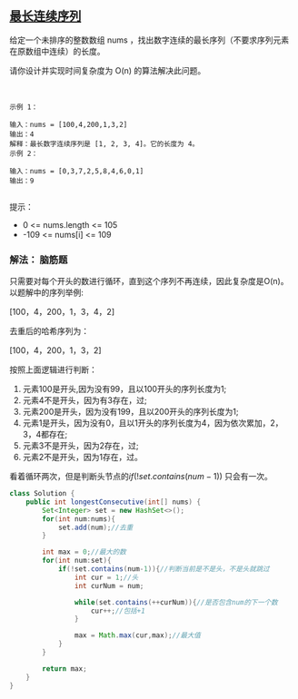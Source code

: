 ## [最长连续序列](https://leetcode.cn/problems/longest-consecutive-sequence/description/)
给定一个未排序的整数数组 nums ，找出数字连续的最长序列（不要求序列元素在原数组中连续）的长度。

请你设计并实现时间复杂度为 O(n) 的算法解决此问题。

 
````
示例 1：

输入：nums = [100,4,200,1,3,2]
输出：4
解释：最长数字连续序列是 [1, 2, 3, 4]。它的长度为 4。
示例 2：

输入：nums = [0,3,7,2,5,8,4,6,0,1]
输出：9
 
````
提示：

- 0 <= nums.length <= 105
- -109 <= nums[i] <= 109

### 解法： 脑筋题
只需要对每个开头的数进行循环，直到这个序列不再连续，因此复杂度是O(n)。 以题解中的序列举例:

[100，4，200，1，3，4，2]

去重后的哈希序列为：

[100，4，200，1，3，2]

按照上面逻辑进行判断：
1. 元素100是开头,因为没有99，且以100开头的序列长度为1;
2. 元素4不是开头，因为有3存在，过;
3. 元素200是开头，因为没有199，且以200开头的序列长度为1;
4. 元素1是开头，因为没有0，且以1开头的序列长度为4，因为依次累加，2，3，4都存在;
5. 元素3不是开头，因为2存在，过;
6. 元素2不是开头，因为1存在，过。

看着循环两次，但是判断头节点的$if(!set.contains(num-1))$ 只会有一次。

````java
class Solution {
    public int longestConsecutive(int[] nums) {
        Set<Integer> set = new HashSet<>();
        for(int num:nums){
            set.add(num);//去重
        }

        int max = 0;//最大的数
        for(int num:set){
            if(!set.contains(num-1)){//判断当前是不是头，不是头就跳过
                int cur = 1;//头
                int curNum = num;

                while(set.contains(++curNum)){//是否包含num的下一个数
                    cur++;//包括+1
                }

                max = Math.max(cur,max);//最大值
            }
        }

        return max;
    }
}
````